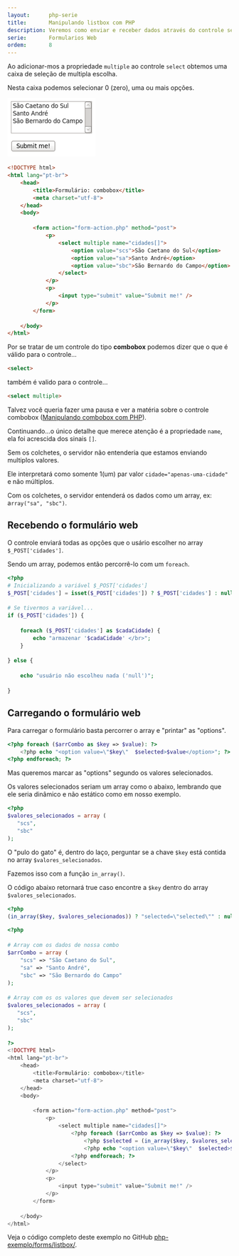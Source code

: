 ```yaml
---
layout:      php-serie
title:       Manipulando listbox com PHP
description: Veremos como enviar e receber dados através do controle select multiple
serie:       Formularios Web
ordem:       8
---
```


Ao adicionar-mos a propriedade `multiple` ao controle `select` obtemos uma caixa de seleção de multipla escolha.

Nesta caixa podemos selecionar 0 (zero), uma ou mais opções.

![](input-form-select-01.png)


```html
<!DOCTYPE html>
<html lang="pt-br">
    <head>
        <title>Formulário: combobox</title>
        <meta charset="utf-8">
    </head>
    <body>

        <form action="form-action.php" method="post">
            <p>
                <select multiple name="cidades[]">
                    <option value="scs">São Caetano do Sul</option>
                    <option value="sa">Santo André</option>
                    <option value="sbc">São Bernardo do Campo</option>
                </select>
            </p>
            <p>
                <input type="submit" value="Submit me!" />
            </p>
        </form>

    </body>
</html>
```


Por se tratar de um controle do tipo __combobox__ podemos dizer que o que é válido para o controle...

```html
<select>
```

também é valido para o controle...

```html
<select multiple>
```


Talvez você queria fazer uma pausa e ver a matéria sobre o controle combobox ([Manipulando combobox com PHP]()).

Continuando...o único detalhe que merece atenção é a propriedade `name`, ela foi acrescida dos sinais `[]`.

Sem os colchetes, o servidor não entenderia que estamos enviando multiplos valores. 

Ele interpretará como somente 1(um) par valor `cidade="apenas-uma-cidade"` e não múltiplos.

Com os colchetes, o servidor entenderá os dados como um array, ex: a`rray("sa", "sbc")`.




Recebendo o formulário web
---

O controle enviará todas as opções que o usário escolher no array `$_POST['cidades']`.

Sendo um array, podemos então percorrê-lo com um `foreach`.

```php
<?php
# Inicializando a variável $_POST['cidades']
$_POST['cidades'] = isset($_POST['cidades']) ? $_POST['cidades'] : null;

# Se tivermos a variável...
if ($_POST['cidades']) {

    foreach ($_POST['cidades'] as $cadaCidade) {
        echo "armazenar '$cadaCidade' </br>";
    }

} else {

    echo "usuário não escolheu nada ('null')";

}
```




Carregando o formulário web
---

Para carregar o formulário basta percorrer o array e "printar" as "options".

```php
<?php foreach ($arrCombo as $key => $value): ?>
    <?php echo "<option value=\"$key\"  $selected>$value</option>"; ?>
<?php endforeach; ?>
```


Mas queremos marcar as "options" segundo os valores selecionados.

Os valores selecionados seriam um array como o abaixo, lembrando que ele seria dinâmico e não estático como em nosso exemplo.

```php
<?php
$valores_selecionados = array (
   "scs",
   "sbc"
);
```

O "pulo do gato" é, dentro do laço, perguntar se a chave `$key` está contida no array `$valores_selecionados`.

Fazemos isso com a função `in_array()`.

O código abaixo retornará true caso encontre a `$key` dentro do array `$valores_selecionados`.

```php
<?php
(in_array($key, $valores_selecionados)) ? "selected=\"selected\"" : null; 
```



```php
<?php

# Array com os dados de nossa combo
$arrCombo = array (
    "scs" => "São Caetano do Sul",
    "sa" => "Santo André",
    "sbc" => "São Bernardo do Campo"
);

# Array com os os valores que devem ser selecionados
$valores_selecionados = array (
   "scs",
   "sbc"
);

?>
<!DOCTYPE html>
<html lang="pt-br">
    <head>
        <title>Formulário: combobox</title>
        <meta charset="utf-8">
    </head>
    <body>

        <form action="form-action.php" method="post">
            <p>
                <select multiple name="cidades[]">
                    <?php foreach ($arrCombo as $key => $value): ?>
                        <?php $selected = (in_array($key, $valores_selecionados)) ? "selected=\"selected\"" : null; ?>
                        <?php echo "<option value=\"$key\"  $selected>$value</option>"; ?>
                    <?php endforeach; ?>
                </select>
            </p>
            <p>
                <input type="submit" value="Submit me!" />
            </p>
        </form>

    </body>
</html>
```

Veja o código completo deste exemplo no GitHub
[php-exemplo/forms/listbox/](https://github.com/devfuria/php-exemplos/tree/master/forms/listbox "link-externo").